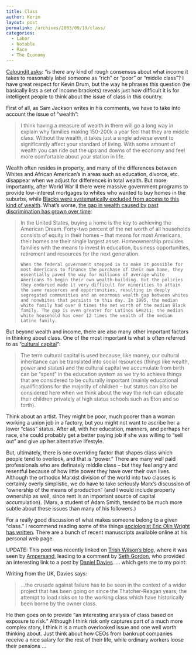```yaml
---
title: Class
author: Kerim
layout: post
permalink: /archives/2003/09/19/class/
categories:
  - Labor
  - Notable
  - Race
  - The Economy
---
```

<a href="http://www.calpundit.com/archives/002201.html" onclick="_gaq.push(['_trackEvent', 'outbound-article', 'http://www.calpundit.com/archives/002201.html', 'Calpundit asks']);" >Calpundit asks</a>: &#8220;is there any kind of rough consensus about what income it takes to reasonably label someone as &#8220;rich&#8221; or &#8220;poor&#8221; or &#8220;middle class&#8221;? I have great respect for Kevin Drum, but the way he phrases this question (he basically lists a set of income brackets) reveals just how difficult it is for intelligent people to think about the issue of class in this country.

First of all, as Sam Jackson writes in his comments, we have to take into account the issue of &#8220;wealth&#8221;:


>   I think having a measure of wealth in there will go a long way in explain why families making 150-200k a year feel that they are middle class. Without the wealth, it takes just a single adverse event to significantly affect your standard of living. With some amount of wealth you can ride out the ups and downs of the economy and feel more comfortable about your station in life.


Wealth often resides in property, and many of the differences between Whites and African American&#8217;s in areas such as education, divorce, etc. disappear when we adjust for differences in total wealth. But more importantly, after World War II there were massive government programs to provide low-interest mortgages to whites who wanted to buy homes in the suburbs, while <a href="http://www.fcnl.org/issues/item.php?item_id=436&#38;issue_id=87" onclick="_gaq.push(['_trackEvent', 'outbound-article', 'http://www.fcnl.org/issues/item.php?item_id=436&issue_id=87', 'Blacks were systematically excluded from access to this kind of wealth']);" >Blacks were systematically excluded from access to this kind of wealth</a>. What&#8217;s worse, <a href="http://www.pbs.org/race/000_About/002_06-godeeper.htm" onclick="_gaq.push(['_trackEvent', 'outbound-article', 'http://www.pbs.org/race/000_About/002_06-godeeper.htm', 'the gap in wealth caused by past discrimination has grown over time']);" >the gap in wealth caused by past discrimination has grown over time</a>:


>   In the United States, buying a home is the key to achieving the American Dream. Forty-two percent of the net worth of all households consists of equity in their homes &#8211; that means for most Americans, their homes are their single largest asset. Homeownership provides families with the means to invest in education, business opportunities, retirement and resources for the next generation. 
>   
>   
>     When the federal government stepped in to make it possible for most Americans to finance the purchase of their own home, they essentially paved the way for millions of average white Americans to begin their own wealth-building. But the policies they endorsed made it very difficult for minorities to attain the same resources and opportunities, resulting in deeply segregated communities and an enormous wealth gap between whites and nonwhites that persists to this day. In 1995, the median white family had over 8 times the net worth of the median Black family. The gap is even greater for Latinos &#8211; the median white household has over 12 times the wealth of the median Latino family.
>   


But beyond wealth and income, there are also many other important factors in thinking about class. One of the most important is what is often referred to as &#8220;<a href="http://www.williambowles.info/mimo/refs/tece1ef.htm" onclick="_gaq.push(['_trackEvent', 'outbound-article', 'http://www.williambowles.info/mimo/refs/tece1ef.htm', 'cultural capital']);" >cultural capital</a>&#8220;:


>   The term cultural capital is used because, like money, our cultural inheritance can be translated into social resources (things like wealth, power and status) and the cultural capital we accumulate from birth can be &#8220;spent&#8221; in the education system as we try to achieve things that are considered to be culturally important (mainly educational qualifications for the majority of children &#8211; but status can also be considered here when we think about the way the rich can educate their children privately at high status schools such as Eton and so forth).


Think about an artist. They might be poor, much poorer than a woman working a union job in a factory, but you might not want to ascribe her a lower &#8220;class&#8221; status. After all, with her education, manners, and perhaps her race, she could probably get a better paying job if she was willing to &#8220;sell out&#8221; and give up her alternative lifestyle.

But, ultimately, there is one overriding factor that shapes class which people tend to overlook, and that is &#8220;power.&#8221; There are many well paid professionals who are definately middle class &#8211; but they feel angry and resentful because of how little power they have over their own lives. Although the orthodox Marxist division of the world into two classes is certainly overly simplistic, we do have to take seriously Marx&#8217;s discussion of &#8220;ownership of the means of production&#8221; (and I would include property ownership as well, since rent is an important source of capital accumulation). (Marx, a student of Adam Smith, tended to be much more subtle about these issues than many of his followers.)

For a really good discussion of what makes someone belong to a given &#8220;class.&#8221; I recommend reading some of the things <a href="http://www.ssc.wisc.edu/~wright/" onclick="_gaq.push(['_trackEvent', 'outbound-article', 'http://www.ssc.wisc.edu/~wright/', 'sociologist Eric Olin Wright has written']);" >sociologist Eric Olin Wright has written</a>. There are a bunch of recent manuscripts available online at his personal web page.

UPDATE: This post was recently linked on <a href="http://trishwilson.typepad.com/blog/2003/09/why_middle_clas.html" onclick="_gaq.push(['_trackEvent', 'outbound-article', 'http://trishwilson.typepad.com/blog/2003/09/why_middle_clas.html', 'Trish Wilson&#8217;s blog']);" >Trish Wilson&#8217;s blog</a>, where it was seen by <a href="http://www.amptoons.com/blog/000880.html" onclick="_gaq.push(['_trackEvent', 'outbound-article', 'http://www.amptoons.com/blog/000880.html', 'Ampersand']);" >Ampersand</a>, leading to a comment by <a href="http://dynamic.ropine.com/yo/" onclick="_gaq.push(['_trackEvent', 'outbound-article', 'http://dynamic.ropine.com/yo/', 'Seth Gordon']);" >Seth Gordon</a>, who provided an interesting link to a post by <a href="http://d-squareddigest.blogspot.com/2003_06_01_d-squareddigest_archive.html" onclick="_gaq.push(['_trackEvent', 'outbound-article', 'http://d-squareddigest.blogspot.com/2003_06_01_d-squareddigest_archive.html', 'Daniel Davies']);" >Daniel Davies</a> &#8230;. which gets me to my point:

Writing from the UK, Davies says:


>   &#8230;the crusade against failure has to be seen in the context of a wider project that has been going on since the Thatcher-Reagan years; the attempt to load risks on to the working class which have historically been borne by the owner class.


He then goes on to provide &#8220;an interesting analysis of class based on exposure to risk.&#8221; Although I think risk only captures part of a much more complex story, I think it is a much overlooked issue and one well worth thinking about. Just think about how CEOs from bankrupt companies receive a nice salary for the rest of their life, while ordinary workers loose their pensions &#8230;

